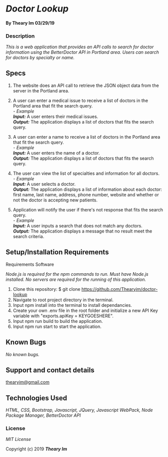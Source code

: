 # _Doctor Lookup_

#### By **Theary Im** 03/29/19

### Description

_This is a web application that provides an API calls to search for doctor information using the BetterDoctor API in Portland area. Users can search for doctors by specialty or name._

## Specs
1. The website does an API call to retrieve the JSON object data from the server in the Portland area.<br/>

2. A user can enter a medical issue to receive a list of doctors in the Portland area that fit the search query.<br/>
      _- Example_<br/>
    ___Input:___
      A user enters their medical issues.<br/>
    ___Output:___
      The application displays a list of doctors that fits the search query.<br/>

3. A user can enter a name to receive a list of doctors in the Portland area that fit the search query.<br/>
_- Example_<br/>
    ___Input:___
      A user enters the name of a doctor.<br/>
    ___Output:___
      The application displays a list of doctors that fits the search query.<br/>

4. The user can view the list of specialties and information for all doctors.<br/>
_- Example_<br/>
    ___Input:___
      A user selects a doctor.<br/>
    ___Output:___
      The application displays a list of information about each doctor: first name, last name, address, phone number, website and whether or not the doctor is accepting new patients.<br/>

5. Application will notify the user if there's not response that fits the search query.<br/>
_- Example_<br/>
    ___Input:___
    A user inputs a search that does not match any doctors.<br/>
    ___Output:___
    The application displays a message that no result meet the search criteria.<br/>

## Setup/Installation Requirements

Requirements Software

_Node.js is required for the npm commands to run. Must have Node.js installed. No servers are required for the running of this application._

1. Clone this repository: $ git clone https://github.com/Thearyim/doctor-lookup
2. Navigate to root project directory in the terminal.
3. Input npm install into the terminal to install dependancies.
4. Create your own .env file in the root folder and initialize a new API Key variable with "exports.apiKey = KEYGOESHERE".
5. Input npm run build to build the application.
6. Input npm run start to start the application.

## Known Bugs

_No known bugs._

## Support and contact details

thearyim@gmail.com

## Technologies Used

_HTML, CSS, Bootstrap, Javascript, JQuery, Javascript WebPack, Node Package Manager, BetterDoctor API_

### License

*MIT License*

Copyright (c) 2019 **_Theary Im_**
